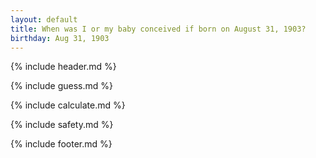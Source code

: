 ```yaml
---
layout: default
title: When was I or my baby conceived if born on August 31, 1903?
birthday: Aug 31, 1903
---
```


{% include header.md %}

{% include guess.md %}

{% include calculate.md %}

{% include safety.md %}

{% include footer.md %}



